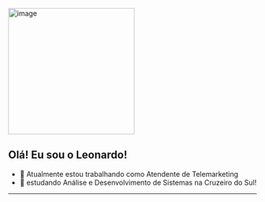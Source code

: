 <img width="256" height="256" alt="image" src="[https://github.com/user-attachments/assets/2641d30f-3247-4b02-8db6-5eb04ec73055](https://www.linkedin.com/in/leonardo-sousa-2644b7231/)" />

## Olá! Eu sou o Leonardo! 

- 🔭 Atualmente estou trabalhando como Atendente de Telemarketing
- 🎒 estudando Análise e Desenvolvimento de Sistemas na Cruzeiro do Sul!
---
